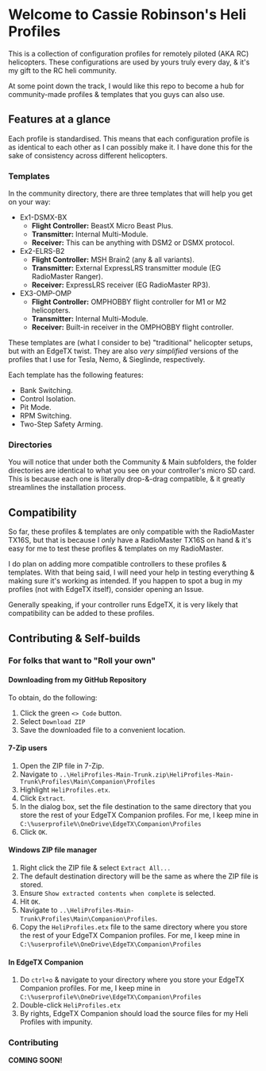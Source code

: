 # Welcome to Cassie Robinson's Heli Profiles

This is a collection of configuration profiles for remotely piloted (AKA RC) helicopters.
These configurations are used by yours truly every day, & it's my gift to the RC heli community.

At some point down the track, I would like this repo to become a hub for community-made profiles & templates that you guys can also use.

## Features at a glance

Each profile is standardised. This means that each configuration profile is as identical to each other as I can possibly make it.
I have done this for the sake of consistency across different helicopters.

### Templates

In the community directory, there are three templates that will help you get on your way:

- Ex1-DSMX-BX
  - __Flight Controller:__ BeastX Micro Beast Plus.
  - __Transmitter:__ Internal Multi-Module.
  - __Receiver:__ This can be anything with DSM2 or DSMX protocol.
- Ex2-ELRS-B2
  - __Flight Controller:__ MSH Brain2 (any & all variants).
  - __Transmitter:__ External ExpressLRS transmitter module (EG RadioMaster Ranger).
  - __Receiver:__ ExpressLRS receiver (EG RadioMaster RP3).
- EX3-OMP-OMP
  - __Flight Controller:__ OMPHOBBY flight controller for M1 or M2 helicopters.
  - __Transmitter:__ Internal Multi-Module.
  - __Receiver:__ Built-in receiver in the OMPHOBBY flight controller.

These templates are (what I consider to be) "traditional" helicopter setups, but with an EdgeTX twist.
They are also _very simplified_ versions of the profiles that I use for Tesla, Nemo, & Sieglinde, respectively.

Each template has the following features:

- Bank Switching.
- Control Isolation.
- Pit Mode.
- RPM Switching.
- Two-Step Safety Arming.

### Directories

You will notice that under both the Community & Main subfolders, the folder directories are identical to what you see on your controller's micro SD card. This is because each one is literally drop-&-drag compatible, & it greatly streamlines the installation process.

## Compatibility

So far, these profiles & templates are only compatible with the RadioMaster TX16S, but that is because I _only_ have a RadioMaster TX16S on hand & it's easy for me to test these profiles & templates on my RadioMaster.

I do plan on adding more compatible controllers to these profiles & templates. With that being said, I will need your help in testing everything & making sure it's working as intended. If you happen to spot a bug in my profiles (not with EdgeTX itself), consider opening an Issue.

Generally speaking, if your controller runs EdgeTX, it is very likely that compatibility can be added to these profiles.

## Contributing & Self-builds

### For folks that want to "Roll your own"

#### Downloading from my GitHub Repository

To obtain, do the following:

1. Click the green `<> Code` button.
2. Select `Download ZIP`
3. Save the downloaded file to a convenient location.

#### 7-Zip users

1. Open the ZIP file in 7-Zip.
2. Navigate to `..\HeliProfiles-Main-Trunk.zip\HeliProfiles-Main-Trunk\Profiles\Main\Companion\Profiles`
3. Highlight `HeliProfiles.etx`.
4. Click `Extract`.
5. In the dialog box, set the file destination to the same directory that you store the rest of your EdgeTX Companion profiles. For me, I keep mine in `C:\%userprofile%\OneDrive\EdgeTX\Companion\Profiles`
6. Click `OK`.

#### Windows ZIP file manager

1. Right click the ZIP file & select `Extract All...`
2. The default destination directory will be the same as where the ZIP file is stored.
3. Ensure `Show extracted contents when complete` is selected.
4. Hit `OK`.
5. Navigate to `..\HeliProfiles-Main-Trunk\Profiles\Main\Companion\Profiles`.
6. Copy the `HeliProfiles.etx` file to the same directory where you store the rest of your EdgeTX Companion profiles. For me, I keep mine in `C:\%userprofile%\OneDrive\EdgeTX\Companion\Profiles`

#### In EdgeTX Companion

1. Do `ctrl+o` & navigate to your directory where you store your EdgeTX Companion profiles. For me, I keep mine in `C:\%userprofile%\OneDrive\EdgeTX\Companion\Profiles`
2. Double-click `HeliProfiles.etx`
3. By rights, EdgeTX Companion should load the source files for my Heli Profiles with impunity.

### Contributing

__COMING SOON!__
